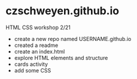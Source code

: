 # czschweyen.github.io
HTML CSS workshop 2/21

- create a new repo named USERNAME.github.io
- created a readme
- create an index.html 
- explore HTML elements and structure
- cards activity
- add some CSS
